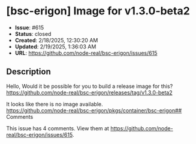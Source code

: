 # [bsc-erigon] Image for v1.3.0-beta2

- **Issue**: #615
- **Status**: closed
- **Created**: 2/18/2025, 12:30:20 AM
- **Updated**: 2/19/2025, 1:36:03 AM
- **URL**: https://github.com/node-real/bsc-erigon/issues/615

## Description

Hello, Would it be possible for you to build a release image for this?  
https://github.com/node-real/bsc-erigon/releases/tag/v1.3.0-beta2

It looks like there is no image available.  
https://github.com/node-real/bsc-erigon/pkgs/container/bsc-erigon## Comments

This issue has 4 comments. View them at https://github.com/node-real/bsc-erigon/issues/615.

